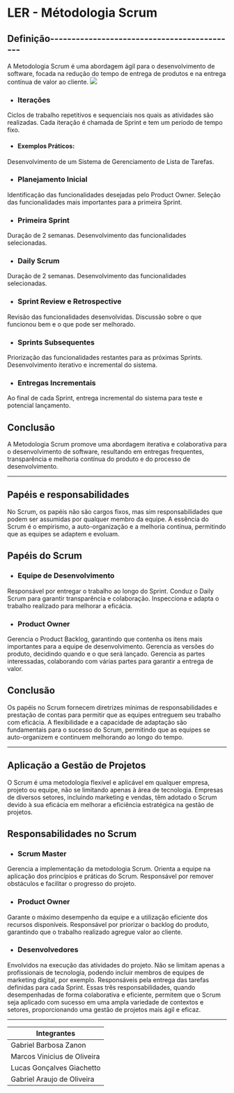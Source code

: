 # LER - Métodologia Scrum
## Definição--------------------------------------------
A Metodologia Scrum é uma abordagem ágil para o desenvolvimento de software, focada na redução do tempo de entrega de produtos e na entrega contínua de valor ao cliente.
<img src="http://metodologiaagil.com/wp-content/uploads/2016/09/ciclo_scrum_2.gif">
- ### Iterações
Ciclos de trabalho repetitivos e sequenciais nos quais as atividades são realizadas.
Cada iteração é chamada de Sprint e tem um período de tempo fixo.
- #### Exemplos Práticos:
Desenvolvimento de um Sistema de Gerenciamento de Lista de Tarefas.
- ### Planejamento Inicial
Identificação das funcionalidades desejadas pelo Product Owner.
Seleção das funcionalidades mais importantes para a primeira Sprint.
- ### Primeira Sprint
Duração de 2 semanas.
Desenvolvimento das funcionalidades selecionadas.
- ### Daily Scrum
Duração de 2 semanas.
Desenvolvimento das funcionalidades selecionadas.
- ### Sprint Review e Retrospective
Revisão das funcionalidades desenvolvidas.
Discussão sobre o que funcionou bem e o que pode ser melhorado.
- ### Sprints Subsequentes
Priorização das funcionalidades restantes para as próximas Sprints.
Desenvolvimento iterativo e incremental do sistema.
- ### Entregas Incrementais
Ao final de cada Sprint, entrega incremental do sistema para teste e potencial lançamento.
## Conclusão
A Metodologia Scrum promove uma abordagem iterativa e colaborativa para o desenvolvimento de software, resultando em entregas frequentes, transparência e melhoria contínua do produto e do processo de desenvolvimento.

______
## Papéis e responsabilidades
No Scrum, os papéis não são cargos fixos, mas sim responsabilidades que podem ser assumidas por qualquer membro da equipe.
A essência do Scrum é o empirismo, a auto-organização e a melhoria contínua, permitindo que as equipes se adaptem e evoluam.
## Papéis do Scrum
- ### Equipe de Desenvolvimento
Responsável por entregar o trabalho ao longo do Sprint.
Conduz o Daily Scrum para garantir transparência e colaboração.
Inspecciona e adapta o trabalho realizado para melhorar a eficácia.
- ### Product Owner
Gerencia o Product Backlog, garantindo que contenha os itens mais importantes para a equipe de desenvolvimento.
Gerencia as versões do produto, decidindo quando e o que será lançado.
Gerencia as partes interessadas, colaborando com várias partes para garantir a entrega de valor.
## Conclusão
Os papéis no Scrum fornecem diretrizes mínimas de responsabilidades e prestação de contas para permitir que as equipes entreguem seu trabalho com eficácia.
A flexibilidade e a capacidade de adaptação são fundamentais para o sucesso do Scrum, permitindo que as equipes se auto-organizem e continuem melhorando ao longo do tempo.

--------------------------------------------------------
## Aplicação a Gestão de Projetos
O Scrum é uma metodologia flexível e aplicável em qualquer empresa, projeto ou equipe, não se limitando apenas à área de tecnologia.
Empresas de diversos setores, incluindo marketing e vendas, têm adotado o Scrum devido à sua eficácia em melhorar a eficiência estratégica na gestão de projetos.
## Responsabilidades no Scrum
- ### Scrum Master
Gerencia a implementação da metodologia Scrum.
Orienta a equipe na aplicação dos princípios e práticas do Scrum.
Responsável por remover obstáculos e facilitar o progresso do projeto.
- ### Product Owner
Garante o máximo desempenho da equipe e a utilização eficiente dos recursos disponíveis.
Responsável por priorizar o backlog do produto, garantindo que o trabalho realizado agregue valor ao cliente.
- ### Desenvolvedores
Envolvidos na execução das atividades do projeto.
Não se limitam apenas a profissionais de tecnologia, podendo incluir membros de equipes de marketing digital, por exemplo.
Responsáveis pela entrega das tarefas definidas para cada Sprint.
Essas três responsabilidades, quando desempenhadas de forma colaborativa e eficiente, permitem que o Scrum seja aplicado com sucesso em uma ampla variedade de contextos e setores, proporcionando uma gestão de projetos mais ágil e eficaz.

---------------------------
|Integrantes|
|-|
|Gabriel Barbosa Zanon|
|Marcos Vinicius de Oliveira|
|Lucas Gonçalves Giachetto|
|Gabriel Araujo de Oliveira|